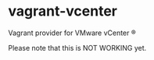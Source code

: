 # vagrant-vcenter

Vagrant provider for VMware vCenter ®

Please note that this is NOT WORKING yet.
